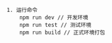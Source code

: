     1. 运行命令
        npm run dev // 开发环境
        npm run test // 测试环境
        npm run build // 正式环境打包
